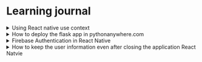 # Learning journal 

<details>
<summary>  Using React native use context</summary>

## Using React native use context
`useContext` is a react native hook that helps with accessing the value of a parameter from any screen under the same context without manually passing from each screens. 

### React native hooks 
Hooks are special functions in the react that helps in manage the states in different componets. Like useState hook , helps to change the variable state. useEffect hooks the functions will be called when the screen is loaded or when the value of variable is changed. 

While useing `useEffect(()=> randomFunctions(); {},[]);` the codes in the the use effects runs the when the component loads. And if we are any variable inside the square bracket then the functions called inside the useEffect changes when the value of the variable changes like  `useEffect(()=> randomFunctions(); {},[userId]); , the codes inside the useEffect will be called whenever the value of the userId is changed.

These hooks can only be called inside a functional component in react. So a functional component is any javascript function that return jsx. Jsx is certain syntax of javascript where we create html like structues.

These hooks are very useful in my project, I use the useState to assign values to the variable. useEffects are used to show the ui according to the respective users. And the useContext was the one that helped me to pass parameters between different type of Stacks in my project.

### How it was useful in my project

So in react navigation happens by creating a navigation container that we can import from the package react-navigation and By creating Stack , where Stack is a `createStackNavigator` function we can import from react navigation. So we can create different `Stack.Navigator` inside the navigation container. And inside the `Stack.Navigators` we can use our screens by using `Stack.screen`.

So in my case I have two different types of stacks one is the AuthStack which have the screeens for user login or sign up and that is a `Stack.Navigator` and the other one is the userStack which contain the screens that the user will be using after authentication and that is a `Tab.navigator` where tab is a `createBottomTabNavigator` function that we import from `@react-navigation/bottom-tabs`. So I was troubling with moving how to move from the Stack navigator to the Tab navigator.

So I figured that out with the help of nested navigations from this article https://reactnavigation.org/docs/nesting-navigators/. by using the tab navigator as a component inside the stack navigator. And the next challenge was how to pass the user id after authentication from the auth stack to userStack. Here even though i am using the my bottoms tabs in userStack inside a stack navigator component, both are different files and different stacks. So I was struggling to find a way and then I found the `useContext` hook.

### How to use the `useContext` hook

```javascript
import React, { createContext, useState } from 'react';

export const AuthContext = createContext();

export const AuthProvider = ({ children }) => {
  const [userId, setUserId] = useState(null);
  const [emplyObject, setEmplyObject] = useState(null);
  const [emplyFlag, setEmplyFlag] = useState(null);

  return (
    <AuthContext.Provider value={{ userId, setUserId, emplyObject, setEmplyObject, emplyFlag, setEmplyFlag }}>
      {children}
    </AuthContext.Provider>
  );
};
```

So I first created a new file call `AuthContext` and we are exportinig two things from this file `AuthContext` and `AuthProvider`, these are the names give by me this can be any names. Here `Auth context` is the `createContext` function that the we import from react and `AuthProvider` is a functional component accepting a `childern` parameter. So I declared the `userId` and the `setUser Id` inside the `AuthProvider` and then the `AuthProvider` functional component is returning an `AuthContext.provider` where you can define the values that the childern of this can be used, in my case i have the `userId` and the `setUser` function inside the `value` so that any of the children element can use these. 

Then after creating the `AuthContext` file, I wrapped my Navigation container in the `App.js` file with the `AuthProvider` and then I imported the `setUserId` function in the usercreation page in the `AuthStack` and set the value for the `userId` and then when I move to the `userStack` I import the `userId` from the `AuthContext` and userthe `userId`. This is possible because as we wrapped our main navigator inside the `AuthProvider` and we can set or use the `userId` value from any screens inside the children of the `AuthProvider`, this was very useful. 

### Resources that helped me

* Crawford, T. (2023, September 22). React Navigation - Nesting Navigators. YouTube. https://www.youtube.com/watch?v=6RhOzQciVwI
* NetNinja (2020). React Context & Hooks. YouTube. https://www.youtube.com/watch?v=-40TBdSRk6E
* React Navigation. (n.d.). Nesting navigators. Retrieved October 25, 2024, from https://reactnavigation.org/docs/nesting-navigators/

</details>

<details>

  
<summary>How to deploy the flask app in pythonanywhere.com</summary>

## How to deploy the flask app in pythonanywhere.com

`pyhthonanywhere.com` helps to deploy different Python apps like Flask, and Django for free. We will be having some restriction like not able to change the url and will be having a data limit of 500mb. However, it works great.

1. Create a new account in pythonanywhere.com
2. Now we can see our dashboard and then go to the file section and create new folder that can be anything.
3. Now create a virtual environment inside the newly created folder. For that we have to go to the console tab and create a new bash console. Make sure we are inside the project directory and then run this command

   ```
   python -m venv venv
   ```
This will create a virtual environment inside the folder. I wish to share my understanding of about what is a python virtual environment

### What is a python virtual environment:

Imagine we are an artist with different projects. 
* Without vitual environment we will be having a big room with all the tools that can be used to any project.
* But with a virtual environment we will be having separate rooms for each projects having the necessary tools required for that project only. Like a little organized. 

So by creating a virtual environment to a project will be like creating a room for that project with only the necessary tools. This helps to avoid the package conflicts problems and do not commit that to the git hub as it might not work on the others and might be having security issues. 

Python Land. (n.d.). Python venv: How to create, activate, deactivate, and delete. Retrieved from https://python.land/virtual-environments/virtualenv

4. So now after creating we can activate the venv by the following command, note that the venv is the name that we given to our virtual environment that can be anything

```python
source venv/bin/activate
```
5. Create requirements.txt file, with all the required packages.

So in your computer, that is where we were running the flask app as local host we have run the following command in the flask app root directory

```python
pip freeze > requirements.txt
```

This will create a new requirements.txt file in the root directory and will list all the packages required for this project.

6. Remove the debug codes from your project:

    So in your computer before exporting the app.py file that is where we have all our apis we have to remove the code

   ```
   if __name__ == '__main__':
    app.run(debug=True, host='0.0.0.0')
   ```

   We were using this for the debug mode now we are switching to the production mode with do not need this it is a best practice for some security reasons.

7. Now in the pythonanywhere inside the our project folder that is in the files tab press the button `upload a file` and then upload the files `app.py` and the `requirements.txt` file  from your local machine.
8. Install the required packages to the virtual environment:
   ```python
   pip install -r requirements.txt
   ```
   So by the above command in the base we will be installing all of our necessary packages to our virtual environment.
9. Add the firebase configurations:
    So inside our project folder which has the app.py, requirements.txt, and the venv folder, we will create a new folder called `config` and inside the config folder upload the serviceAccountKey.json file from your computer that has the firebase configurations.
10. Create new web app:
    
     - Go to the web tab
     - Click `Add a new web app` Button
     - The create the web app by choosing the latest python version.
       
11. Update the WSGI file:

    Under the web app there is a link to modify the WSGI file:
    
    - Here change the path to the app folder. like `/home/perfectSky/mysite/venv` in my case as my user name is perfectSky
    - Change the virtual environment path. There will be a variable `VIRTUALENV = '/home/perfectSky/mysite/venv'`.

Thats all the setups just click save go back to the web tab, press reload and the our backend is live now.

</details>

<details>
<summary>Firebase Authentication in React Native</summary>

## How to use Firebase Authentication in React Native

So If you have a Firebase app and if you are in the console tab:

1. On the left navigation you will see two tabs `Authentication` and Firestore database
2. Go to the authentication `Signin method` and click the `Add new provider`. Here you can choose any provider i have chosen the email and password my project.
3. Could you change the configurations of the file where you set up the Firebase database in your project?
 

```javascript
// Import required Firebase functions
import { initializeApp } from "firebase/app";
import { getAnalytics } from "firebase/analytics";
import { getFirestore } from 'firebase/firestore';

// Firebase configuration object
const firebaseConfig = {
  // Configuration details from Firebase console
  // (apiKey, authDomain, projectId, etc.)
  // Not shared due to security reasons
};

// Initialize Firebase services
const app = initializeApp(firebaseConfig);
const db = getFirestore(app);

// Initialize Auth with persistence
const auth = initializeAuth(app);
const analytics = getAnalytics(app);

// Export initialized services
export { app, auth, db }
```

This is how I changed my config file. The file is in `src/config/firebase.js` in the react native project folder.

```javascript
const auth = initializeAuth(app);
```
this is the important step, we import the auth package and wrap our app in Firebase auth.

Now our app is ready to do the authentication. The authentication happens in two places:

- ### Sign in :

  - During the signing in we use `signInWithEmailAndPassword` the component is provided by the firebase auth package.
  - This component checks for an user and create a auth token if the credentials are correct.
  - In my project:

In my `SignInScreen.js`, I created a sign-in function using Firebase's authentication:

```javascript
const handleSignIn = async () => {
  try {
    setIsLoading(true);
    const userCredential = await signInWithEmailAndPassword(
      auth,
      email,
      password
    );
    setUserId(userCredential.user.uid);
  } catch (error) {
    setError('Invalid email or password');
  } finally {
    setIsLoading(false);
  }
};
```
    
   
- ### Sign up :
  
   - During sign-up, we are using `createUserWithEmailAndPassword` this component from the firebase-auth package.
   - This component will check if the user is providing the correct email format and register the user email and password in the authentication tab in the firebase console and create an authentication token.
   -  In my project:
   

In `UserCreation4.js`, I implemented the sign-up functionality:

```javascript
const handleCreateUser = async () => {
  try {
    setLoading(true);
    const userCredential = await createUserWithEmailAndPassword(
      auth,
      email,
      password
    );
    const user = userCredential.user;
    setUserId(user.uid);
    
    // Create additional user data in database
    await createUser({
      userId: user.uid,
      name,
      business,
      mobileNumber,
      position: selectedPosition,
      address,
      businessType,
      numberOfEmployees: selectedNumOfEmployees
    });
  } catch (error) {
    Alert.alert('Error', error.message);
  } finally {
    setLoading(false);
  }
};
```

 
### How it helped me

1. It helped me to create a user account and login to the user account securely without any authentication from my side.
2. It helped me to go from authentication screen to the homescreen if the user is authenticated for that the component `onAuthStatChanged` will get the state of the authentication and we go to different screen according to the state. 

This my `App.js`. file

```javascript
const App = () => {
  return (
    <AuthProvider>
      <Main />
    </AuthProvider>
  );
};

const Main = () => {
  const [isAuthenticated, setIsAuthenticated] = useState(null);
  const [isLoading, setIsLoading] = useState(true);
  const { setUserId } = useContext(AuthContext);

  useEffect(() => {
    const unsubscribe = onAuthStateChanged(auth, async (user) => {
      if (user) {
        setUserId(user.uid);
        setIsAuthenticated(true);
      } else {
        setIsAuthenticated(false);
      }
      setIsLoading(false);
    });

    return unsubscribe;
  }, []);
}
```
Here you can see how I am using the component `onAuthStateChanged` to navigate between screens.

### Resources that helped me

* Firebase Documentation. (n.d.). Get Started with Firebase Authentication on Websites. Retrieved from https://firebase.google.com/docs/auth/web/start
* React Navigation. (n.d.). Authentication flows. Retrieved from https://reactnavigation.org/docs/auth-flow
* The Net Ninja. (2021). Firebase Auth in React Native. YouTube. https://www.youtube.com/watch?v=ql4J6SpLXZA
* Firebase Setup Guide. (n.d.). Adding Firebase to your React Native project. Retrieved from https://firebase.google.com/docs/react-native/setup

</details>

<details>
  <summary>  How to keep the user information even after closing the application React Natvie </summary>

## How to keep the user information after sigin in or sigup in the local storage

So we are using Firebase Authentication persistence. This is the function allows users to remain authenticated even after closing and reopening the app. This means users don't need to log in again every time they use the application.

### Required Dependencies
```javascript
import { initializeAuth, getReactNativePersistence } from 'firebase/auth';
import AsyncStorage from '@react-native-async-storage/async-storage';
```

We need these two libraries that we can get from npm by the following command

```cmd
npm install firebase
npm install @react-native-async-storage/async-storage
```
Here the firebase auth have all the required packages related to the firebase so you don't have to add the `firebase/auth` package seprately.

### How I used this in my project

#### 1. Wrap the firebase app like below while initializing the auth:

   ```javascript
   const auth = initializeAuth(app, {
    persistence: getReactNativePersistence(AsyncStorage),
  });
  ```

This is how I changed the config file in my project you can see the details in `src/config/firebase.js` file in React native project repository. 

```javascript
import { initializeApp } from "firebase/app";
import { getAnalytics } from "firebase/analytics";
import { initializeAuth, getReactNativePersistence } from 'firebase/auth';
import { getFirestore } from 'firebase/firestore';
import AsyncStorage from '@react-native-async-storage/async-storage';

const firebaseConfig = {
  // our firbase config that we get from the firbase not sharing due to security reasons
  };

// Initialize Firebase
const app = initializeApp(firebaseConfig);
const db = getFirestore(app);

const auth = initializeAuth(app, {
    persistence: getReactNativePersistence(AsyncStorage),
  });
const analytics = getAnalytics(app);

export{app, auth, db}
});
```
So now when the the authentication happen the authentication token will be stored on the device locally. This is all the we need to do to make the user information stays even when the user closes the app. 

#### 2. Notify the firebase-auth when the authentication changes:

```javascript
import { onAuthStateChanged } from 'firebase/auth';

// Listen for authentication state changes
onAuthStateChanged(auth, (user) => {
  if (user) {
    // User is signed in, redirect to home screen
    // The user object will be available even after app restart
    navigation.navigate('Home');
  } else {
    // No user is signed in, show login screen
    navigation.navigate('Login');
  }
});
```

So here we are using the function `onAuthStateChanged` that will helps notifiy the `firebase-auth` when authentication changes that is at the time of login or signup and sigout. I have another documentation on explaining how authentication happens using firebase auth.
   


## In conclusion:

   - When a user logs in or signs up, Firebase creates an authentication token and inform firbase auth
   - This token is automatically stored in AsyncStorage
   - On app restart, Firebase checks AsyncStorage for valid authentication tokens
   - If a valid token exists, the user remains authenticated
   - If the user sign out remove the authentication token and inform firebase auth
   - 
## Resources that helped me 


- Firebase. Authentication State Persistence. Retrieved November 11, 2024, from https://firebase.google.com/docs/auth/web/auth-state-persistence

- Adrian Twarog.(2020) AsynStorage React-native | AsyncStorage Tutorial. YouTube. https://youtu.be/2Oz-OLB8FQQ

- Jorge Vergara. (2021). Understanding the firebae auth persistence. YouTube. https://youtu.be/PRGHWgTydyQ](https://www.youtube.com/watch?v=si5fhwYVakk




